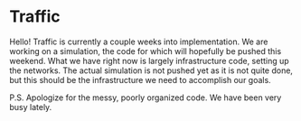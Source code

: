 # Traffic

Hello! Traffic is currently a couple weeks into implementation. We are working on a simulation, the code for which will hopefully be pushed this weekend.
What we have right now is largely infrastructure code, setting up the networks. The actual simulation is not pushed yet as it is
not quite done, but this should be the infrastructure we need to accomplish our goals.

P.S. Apologize for the messy, poorly organized code. We have been very busy lately.